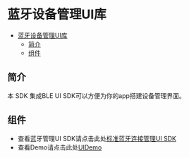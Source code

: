 # 蓝牙设备管理UI库

- [蓝牙设备管理UI库](#%e8%93%9d%e7%89%99%e8%ae%be%e5%a4%87%e7%ae%a1%e7%90%86ui%e5%ba%93)
  - [简介](#%e7%ae%80%e4%bb%8b)
  - [组件](#%e7%bb%84%e4%bb%b6)

## 简介

本 SDK 集成BLE UI SDK可以方便为你的app搭建设备管理界面。

## 组件

- 查看蓝牙管理UI SDK请点击此处[标准蓝牙连接管理UI SDK](EnterBioModuleBLEUI/)
- 查看Demo请点击此处[UIDemo](EnterBioModuleBLEUIDemo/)